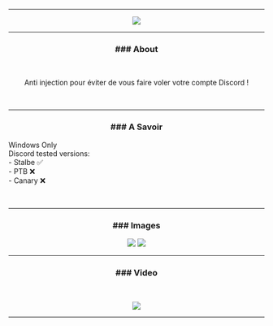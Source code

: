 -----

<p align = "center">
<img src="https://cdn.discordapp.com/attachments/856802779489501187/882603247074951218/31vF.gif">
</p>

-----
### <p align="center">### About</p>
<br>
<p align="center">
  Anti injection pour éviter de vous faire voler votre compte Discord !</p>
  <br>

-----
### <p align="center">### A Savoir</p>
<p align="center">
  <p>Windows Only <br>Discord tested versions: <br> - Stalbe ✅ <br> - PTB ❌ <br> - Canary ❌</p>
  <br>
</p>

-----
### <p align="center">### Images</p>

<p align = "center">
<img src="https://yourmom.is-a.fail/5i8xXVbcB.png">
<img src="https://yourmom.is-a.fail/5i8y2Md3b.png">
</p>

-----
### <p align="center">### Video</p>
<br>
<p align = "center">
<a align="center" href="https://www.youtube.com/watch?v=c9zat9Gos-k"><img src="https://img.youtube.com/vi/c9zat9Gos-k/0.jpg"></a>
</p>

-----
